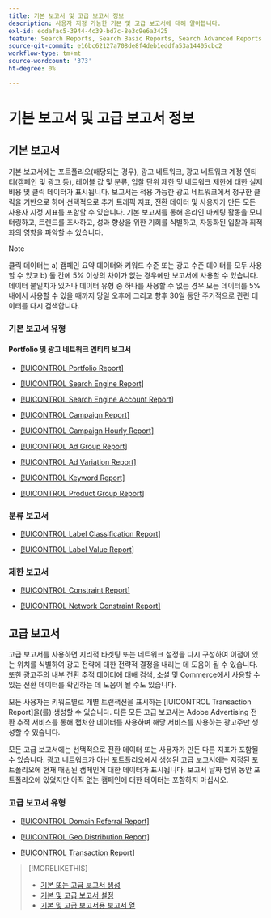 ```yaml
---
title: 기본 보고서 및 고급 보고서 정보
description: 사용자 지정 가능한 기본 및 고급 보고서에 대해 알아봅니다.
exl-id: ecdafac5-3944-4c39-bd7c-8e3c9e6a3425
feature: Search Reports, Search Basic Reports, Search Advanced Reports
source-git-commit: e16bc62127a708de8f4deb1eddfa53a14405cbc2
workflow-type: tm+mt
source-wordcount: '373'
ht-degree: 0%

---
```


# 기본 보고서 및 고급 보고서 정보

## 기본 보고서

기본 보고서에는 포트폴리오(해당되는 경우), 광고 네트워크, 광고 네트워크 계정 엔티티(캠페인 및 광고 등), 레이블 값 및 분류, 입찰 단위 제한 및 네트워크 제한에 대한 실제 비용 및 클릭 데이터가 표시됩니다. 보고서는 적용 가능한 광고 네트워크에서 청구한 클릭을 기반으로 하며 선택적으로 추가 트래픽 지표, 전환 데이터 및 사용자가 만든 모든 사용자 지정 지표를 포함할 수 있습니다. 기본 보고서를 통해 온라인 마케팅 활동을 모니터링하고, 트렌드를 조사하고, 성과 향상을 위한 기회를 식별하고, 자동화된 입찰과 최적화의 영향을 파악할 수 있습니다.

>[!NOTE]
>
>클릭 데이터는 a) 캠페인 요약 데이터와 키워드 수준 또는 광고 수준 데이터를 모두 사용할 수 있고 b) 둘 간에 5% 이상의 차이가 없는 경우에만 보고서에 사용할 수 있습니다. 데이터 불일치가 있거나 데이터 유형 중 하나를 사용할 수 없는 경우 모든 데이터를 5% 내에서 사용할 수 있을 때까지 당일 오후에 그리고 향후 30일 동안 주기적으로 관련 데이터를 다시 검색합니다.

### 기본 보고서 유형

#### Portfolio 및 광고 네트워크 엔티티 보고서

* [[!UICONTROL Portfolio Report]](/help/search-social-commerce/reports/management/basic-advanced/portfolio-report.md)

* [[!UICONTROL Search Engine Report]](/help/search-social-commerce/reports/management/basic-advanced/search-engine-report.md)

* [[!UICONTROL Search Engine Account Report]](/help/search-social-commerce/reports/management/basic-advanced/search-engine-account-report.md)

* [[!UICONTROL Campaign Report]](/help/search-social-commerce/reports/management/basic-advanced/campaign-report.md)

* [[!UICONTROL Campaign Hourly Report]](/help/search-social-commerce/reports/management/basic-advanced/campaign-hourly-report.md)

* [[!UICONTROL Ad Group Report]](/help/search-social-commerce/reports/management/basic-advanced/ad-group-report.md)

* [[!UICONTROL Ad Variation Report]](/help/search-social-commerce/reports/management/basic-advanced/ad-variation-report.md)

* [[!UICONTROL Keyword Report]](/help/search-social-commerce/reports/management/basic-advanced/keyword-report.md)

* [[!UICONTROL Product Group Report]](/help/search-social-commerce/reports/management/basic-advanced/product-group-report.md)

### 분류 보고서

* [[!UICONTROL Label Classification Report]](/help/search-social-commerce/reports/management/basic-advanced/label-classification-report.md)

* [[!UICONTROL Label Value Report]](/help/search-social-commerce/reports/management/basic-advanced/label-value-report.md)

### 제한 보고서

* [[!UICONTROL Constraint Report]](/help/search-social-commerce/reports/management/basic-advanced/constraint-report.md)

* [[!UICONTROL Network Constraint Report]](/help/search-social-commerce/reports/management/basic-advanced/network-constraint-report.md)

## 고급 보고서

고급 보고서를 사용하면 지리적 타겟팅 또는 네트워크 설정을 다시 구성하여 이점이 있는 위치를 식별하여 광고 전략에 대한 전략적 결정을 내리는 데 도움이 될 수 있습니다. 또한 광고주의 내부 전환 추적 데이터에 대해 검색, 소셜 및 Commerce에서 사용할 수 있는 전환 데이터를 확인하는 데 도움이 될 수도 있습니다.

모든 사용자는 키워드별로 개별 트랜잭션을 표시하는 [!UICONTROL Transaction Report]을(를) 생성할 수 있습니다. 다른 모든 고급 보고서는 Adobe Advertising 전환 추적 서비스를 통해 캡처한 데이터를 사용하며 해당 서비스를 사용하는 광고주만 생성할 수 있습니다.

모든 고급 보고서에는 선택적으로 전환 데이터 또는 사용자가 만든 다른 지표가 포함될 수 있습니다. 광고 네트워크가 아닌 포트폴리오에서 생성된 고급 보고서에는 지정된 포트폴리오에 현재 매핑된 캠페인에 대한 데이터가 표시됩니다. 보고서
날짜 범위 동안 포트폴리오에 있었지만 아직 없는 캠페인에 대한 데이터는 포함하지 마십시오.

### 고급 보고서 유형

* [[!UICONTROL Domain Referral Report]](/help/search-social-commerce/reports/management/basic-advanced/domain-referral-report.md)

* [[!UICONTROL Geo Distribution Report]](/help/search-social-commerce/reports/management/basic-advanced/geo-distribution-report.md)

* [[!UICONTROL Transaction Report]](/help/search-social-commerce/reports/management/basic-advanced/transaction-report.md)

>[!MORELIKETHIS]
>
>* [기본 또는 고급 보고서 생성](/help/search-social-commerce/reports/management/basic-advanced/basic-advanced-report-generate.md)
>* [기본 및 고급 보고서 설정](/help/search-social-commerce/reports/management/basic-advanced/basic-advanced-report-settings.md)
>* [기본 및 고급 보고서용 보고서 열](/help/search-social-commerce/reports/management/basic-advanced/basic-advanced-report-columns.md)
